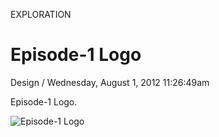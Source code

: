 <p class="type">EXPLORATION</p>

# Episode-1 Logo

<p class="meta">Design  /  Wednesday, August 1, 2012 11:26:49am</p>

Episode-1 Logo.

![Episode-1 Logo](https://farooq-agent.web.app/assets/images/works/large/2V9Jco7T_work_image.png)
